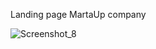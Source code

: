 Landing page MartaUp company

![Screenshot_8](https://user-images.githubusercontent.com/43748738/226097379-429cd8c2-098d-4ee0-b6c8-06a0a91a2790.png)
